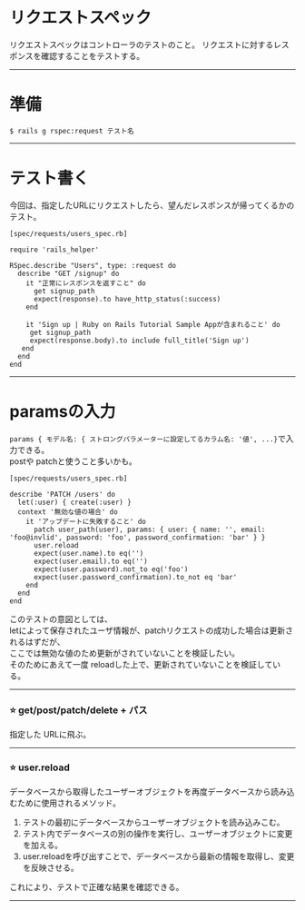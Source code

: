 #  リクエストスペック
リクエストスペックはコントローラのテストのこと。
リクエストに対するレスポンスを確認することをテストする。
***

# 準備
~~~
$ rails g rspec:request テスト名
~~~
***

# テスト書く
今回は、指定したURLにリクエストしたら、望んだレスポンスが帰ってくるかのテスト。
~~~
[spec/requests/users_spec.rb]

require 'rails_helper'

RSpec.describe "Users", type: :request do
  describe "GET /signup" do
    it "正常にレスポンスを返すこと" do
      get signup_path
      expect(response).to have_http_status(:success)
    end
    
    it 'Sign up | Ruby on Rails Tutorial Sample Appが含まれること' do
     get signup_path
     expect(response.body).to include full_title('Sign up')
   end
  end
end
~~~
***

# paramsの入力
`params { モデル名: { ストロングパラメーターに設定してるカラム名: '値', ...}`で入力できる。  
postや patchと使うこと多いかも。
~~~
[spec/requests/users_spec.rb]

describe 'PATCH /users' do
  let(:user) { create(:user) }
  context '無効な値の場合' do
    it 'アップデートに失敗すること' do
      patch user_path(user), params: { user: { name: '', email: 'foo@invlid', password: 'foo', password_confirmation: 'bar' } }
      user.reload
      expect(user.name).to eq('')
      expect(user.email).to eq('')
      expect(user.password).not_to eq('foo')
      expect(user.password_confirmation).to_not eq 'bar'
    end
  end
end
~~~
このテストの意図としては、  
letによって保存されたユーザ情報が、patchリクエストの成功した場合は更新されるはずだが、  
ここでは無効な値のため更新がされていないことを検証したい。  
そのためにあえて一度 reloadした上で、更新されていないことを検証している。  
***

### ⭐️ get/post/patch/delete + パス
指定した URLに飛ぶ。
***

### ⭐️ user.reload
データベースから取得したユーザーオブジェクトを再度データベースから読み込むために使用されるメソッド。

1. テストの最初にデータベースからユーザーオブジェクトを読み込みこむ。  
2. テスト内でデータベースの別の操作を実行し、ユーザーオブジェクトに変更を加える。  
3. user.reloadを呼び出すことで、データベースから最新の情報を取得し、変更を反映させる。
    
これにより、テストで正確な結果を確認できる。
***
